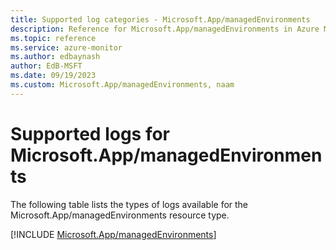 ```yaml
---
title: Supported log categories - Microsoft.App/managedEnvironments
description: Reference for Microsoft.App/managedEnvironments in Azure Monitor Logs.
ms.topic: reference
ms.service: azure-monitor
ms.author: edbaynash
author: EdB-MSFT
ms.date: 09/19/2023
ms.custom: Microsoft.App/managedEnvironments, naam
---
```





# Supported logs for Microsoft.App/managedEnvironments  
The following table lists the types of logs available for the Microsoft.App/managedEnvironments resource type.
  
  
[!INCLUDE [Microsoft.App/managedEnvironments](./includes/Microsoft-App-managedEnvironments-logs-include.md)]
  
